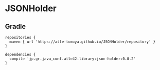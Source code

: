 # JSONHolder

## Gradle

    repositories {
      maven { url 'https://atle-tomoya.github.io/JSONHolder/repository' }
    }

    dependencies {
      compile 'jp.gr.java_conf.atle42.library:json-holder:0.0.2'
    }
